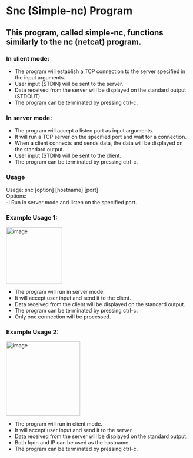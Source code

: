 Snc (Simple-nc) Program
====
## This program, called simple-nc, functions similarly to the nc (netcat) program.

### In client mode:
- The program will establish a TCP connection to the server specified in the input arguments.
- User input (STDIN) will be sent to the server.
- Data received from the server will be displayed on the standard output (STDOUT).
- The program can be terminated by pressing ctrl-c.

### In server mode:
- The program will accept a listen port as input arguments.
- It will run a TCP server on the specified port and wait for a connection.
- When a client connects and sends data, the data will be displayed on the standard output.
- User input (STDIN) will be sent to the client.
- The program can be terminated by pressing ctrl-c.

### Usage
Usage: snc [option] [hostname] [port] <br>
Options:<br>
-l <port> Run in server mode and listen on the specified port.<br>
  
### Example Usage 1:
  <img width="152" alt="image" src="https://user-images.githubusercontent.com/103839217/229297514-cfca1295-c4d1-4a98-99f1-4cec943f50aa.png">
 
  - The program will run in server mode.
  - It will accept user input and send it to the client.
  - Data received from the client will be displayed on the standard output.
  - The program can be terminated by pressing ctrl-c.
  - Only one connection will be processed.
  
### Example Usage 2:
  <img width="201" alt="image" src="https://user-images.githubusercontent.com/103839217/229297568-0bb62781-cdf9-4c1d-b88d-fa617aebb849.png">

  - The program will run in client mode.
  - It will accept user input and send it to the server.
  - Data received from the server will be displayed on the standard output.
  - Both fqdn and IP can be used as the hostname.
  - The program can be terminated by pressing ctrl-c.
  
